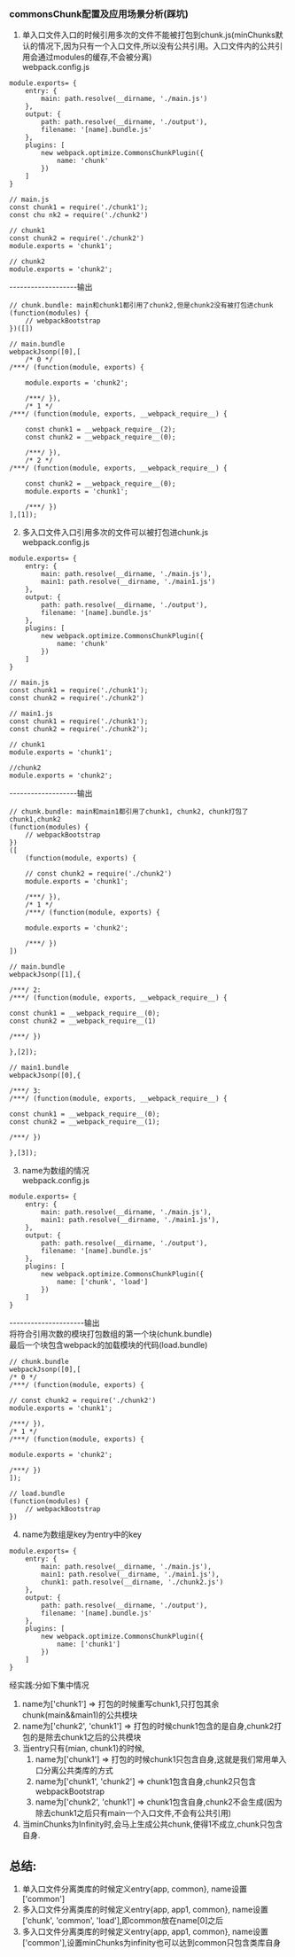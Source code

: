 ### commonsChunk配置及应用场景分析(踩坑)

1. 单入口文件入口的时候引用多次的文件不能被打包到chunk.js(minChunks默认的情况下,因为只有一个入口文件,所以没有公共引用。入口文件内的公共引用会通过modules的缓存,不会被分离)   
webpack.config.js
```
module.exports= {
    entry: {
        main: path.resolve(__dirname, './main.js')
    },
    output: {
        path: path.resolve(__dirname, './output'),
        filename: '[name].bundle.js'
    },
    plugins: [
        new webpack.optimize.CommonsChunkPlugin({
            name: 'chunk'
        })
    ]
}
```
```
// main.js
const chunk1 = require('./chunk1');
const chu nk2 = require('./chunk2')

// chunk1
const chunk2 = require('./chunk2')
module.exports = 'chunk1';

// chunk2
module.exports = 'chunk2';
```
-------------------输出
```
// chunk.bundle: main和chunk1都引用了chunk2,但是chunk2没有被打包进chunk
(function(modules) { 
    // webpackBootstrap
})([])

// main.bundle
webpackJsonp([0],[
    /* 0 */
/***/ (function(module, exports) {

    module.exports = 'chunk2';

    /***/ }),
    /* 1 */
/***/ (function(module, exports, __webpack_require__) {

    const chunk1 = __webpack_require__(2);
    const chunk2 = __webpack_require__(0);

    /***/ }),
    /* 2 */
/***/ (function(module, exports, __webpack_require__) {

    const chunk2 = __webpack_require__(0);
    module.exports = 'chunk1';

    /***/ })
],[1]);
```

2. 多入口文件入口引用多次的文件可以被打包进chunk.js  
webpack.config.js
```
module.exports= {
    entry: {
        main: path.resolve(__dirname, './main.js'),
        main1: path.resolve(__dirname, './main1.js')
    },
    output: {
        path: path.resolve(__dirname, './output'),
        filename: '[name].bundle.js'
    },
    plugins: [
        new webpack.optimize.CommonsChunkPlugin({
            name: 'chunk'
        })
    ]
}
```
```
// main.js
const chunk1 = require('./chunk1');
const chunk2 = require('./chunk2')

// main1.js
const chunk1 = require('./chunk1');
const chunk2 = require('./chunk2');

// chunk1
module.exports = 'chunk1';

//chunk2
module.exports = 'chunk2';
```
-------------------输出
```
// chunk.bundle: main和main1都引用了chunk1, chunk2, chunk打包了chunk1,chunk2
(function(modules) { 
    // webpackBootstrap
})
([
    (function(module, exports) {

    // const chunk2 = require('./chunk2')
    module.exports = 'chunk1';

    /***/ }),
    /* 1 */
    /***/ (function(module, exports) {

    module.exports = 'chunk2';

    /***/ })
])

// main.bundle
webpackJsonp([1],{

/***/ 2:
/***/ (function(module, exports, __webpack_require__) {

const chunk1 = __webpack_require__(0);
const chunk2 = __webpack_require__(1)

/***/ })

},[2]);

// main1.bundle
webpackJsonp([0],{

/***/ 3:
/***/ (function(module, exports, __webpack_require__) {

const chunk1 = __webpack_require__(0);
const chunk2 = __webpack_require__(1);

/***/ })

},[3]);
```

3. name为数组的情况  
webpack.config.js
```
module.exports= {
    entry: {
        main: path.resolve(__dirname, './main.js'),
        main1: path.resolve(__dirname, './main1.js'),
    },
    output: {
        path: path.resolve(__dirname, './output'),
        filename: '[name].bundle.js'
    },
    plugins: [
        new webpack.optimize.CommonsChunkPlugin({
            name: ['chunk', 'load']
        })
    ]
}
```
---------------------输出  
将符合引用次数的模块打包数组的第一个块(chunk.bundle)  
最后一个块包含webpack的加载模块的代码(load.bundle)
```
// chunk.bundle
webpackJsonp([0],[
/* 0 */
/***/ (function(module, exports) {

// const chunk2 = require('./chunk2')
module.exports = 'chunk1';

/***/ }),
/* 1 */
/***/ (function(module, exports) {

module.exports = 'chunk2';

/***/ })
]);

// load.bundle
(function(modules) { 
    // webpackBootstrap
})
```

4. name为数组是key为entry中的key
```
module.exports= {
    entry: {
        main: path.resolve(__dirname, './main.js'),
        main1: path.resolve(__dirname, './main1.js'),
        chunk1: path.resolve(__dirname, './chunk2.js')
    },
    output: {
        path: path.resolve(__dirname, './output'),
        filename: '[name].bundle.js'
    },
    plugins: [
        new webpack.optimize.CommonsChunkPlugin({
            name: ['chunk1']
        })
    ]
}
```
经实践:分如下集中情况  
1. name为['chunk1'] => 打包的时候重写chunk1,只打包其余chunk(main&&main1)的公共模块
2. name为['chunk2', 'chunk1'] => 打包的时候chunk1包含的是自身,chunk2打包的是除去chunk1之后的公共模块
3. 当entry只有{mian, chunk1}的时候,  
    1. name为['chunk1'] => 打包的时候chunk1只包含自身,这就是我们常用单入口分离公共类库的方式
    2. name为['chunk1', 'chunk2'] => chunk1包含自身,chunk2只包含webpackBootstrap
    3. name为['chunk2', 'chunk1'] => chunk1包含自身,chunk2不会生成(因为除去chunk1之后只有main一个入口文件,不会有公共引用)
4. 当minChunks为Infinity时,会马上生成公共chunk,使得1不成立,chunk只包含自身.

## 总结:
1. 单入口文件分离类库的时候定义entry{app, common}, name设置['common']
2. 多入口文件分离类库的时候定义entry{app, app1, common}, name设置['chunk', 'common', 'load'],即common放在name[0]之后
3. 多入口文件分离类库的时候定义entry{app, app1, common}, name设置['common'],设置minChunks为infinity也可以达到common只包含类库自身


